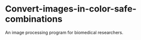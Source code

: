 # Convert-images-in-color-safe-combinations
An image processing program for biomedical researchers. 
